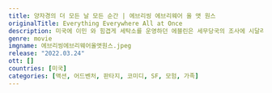 ```yaml
---
title: 양자경의 더 모든 날 모든 순간 | 에브리씽 에브리웨어 올 앳 원스
originalTitle: Everything Everywhere All at Once
description: 미국에 이민 와 힘겹게 세탁소를 운영하던 에블린은 세무당국의 조사에 시달리던 어느 날 남편의 이혼 요구와 삐딱하게 구는 딸로 인해 대혼란에 빠진다. 그 순간 에블린은 멀티버스 안에서 수천, 수만의 자신이 세상을 살아가고 있다는 사실을 알게 되고, 그 모든 능력을 빌려와 위기의 세상과 가족을 구해야 하는 운명에 처한다.
genre: movie
imgname: 에브리씽에브리웨어올앳원스.jpeg
release: "2022.03.24"
ott: []
countries: [미국]
categories: [액션, 어드벤처, 판타지, 코미디, SF, 모험, 가족]
---
```

